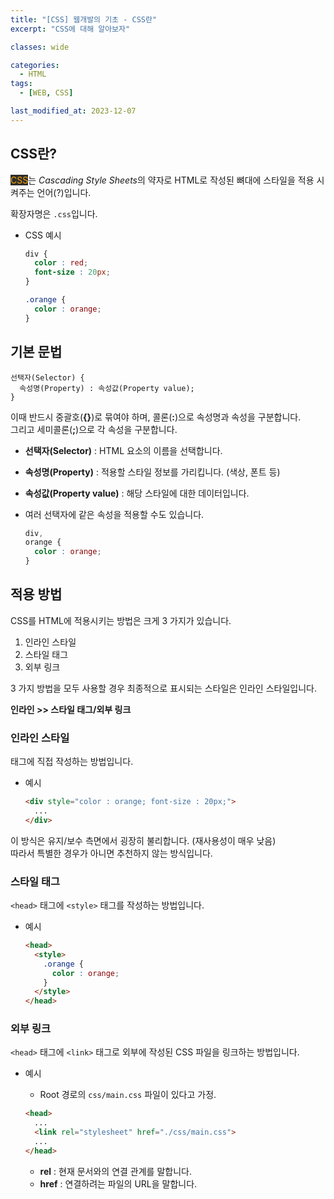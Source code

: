 ```yaml
---
title: "[CSS] 웹개발의 기초 - CSS란"
excerpt: "CSS에 대해 알아보자"

classes: wide

categories:
  - HTML
tags:
  - [WEB, CSS]

last_modified_at: 2023-12-07
---
```


## CSS란?

<mark style="background-color: #2e2e2e; color: orange;">CSS</mark>는 *Cascading Style Sheets*의 약자로 HTML로 작성된 뼈대에 스타일을 적용 시켜주는 언어(?)입니다.

확장자명은 `.css`입니다.

* CSS 예시
  ```css
  div {
    color : red;
    font-size : 20px;
  }

  .orange {
    color : orange;
  }
  ```

## 기본 문법

```plain text
선택자(Selector) {
  속성명(Property) : 속성값(Property value);
}
```

이때 반드시 중괄호(**{}**)로 묶여야 하며, 콜론(**:**)으로 속성명과 속성을 구분합니다.   
그리고 세미콜론(**;**)으로 각 속성을 구분합니다.

* **선택자(Selector)** : HTML 요소의 이름을 선택합니다.
* **속성명(Property)** : 적용할 스타일 정보를 가리킵니다. (색상, 폰트 등)
* **속성값(Property value)** : 해당 스타일에 대한 데이터입니다.

* 여러 선택자에 같은 속성을 적용할 수도 있습니다.
  ```css
  div,
  orange {
    color : orange;
  }
  ```

## 적용 방법

CSS를 HTML에 적용시키는 방법은 크게 3 가지가 있습니다.

1. 인라인 스타일
2. 스타일 태그
3. 외부 링크

3 가지 방법을 모두 사용할 경우 최종적으로 표시되는 스타일은 인라인 스타일입니다.

**인라인 >> 스타일 태그/외부 링크**

### 인라인 스타일

태그에 직접 작성하는 방법입니다.

* 예시
  ```html
  <div style="color : orange; font-size : 20px;">
    ...
  </div>
  ```

이 방식은 유지/보수 측면에서 굉장히 불리합니다. (재사용성이 매우 낮음)   
따라서 특별한 경우가 아니면 추천하지 않는 방식입니다.

### 스타일 태그

`<head>` 태그에 `<style>` 태그를 작성하는 방법입니다.

* 예시
  ```html
  <head>
    <style>
      .orange {
        color : orange;
      }
    </style>
  </head>
  ```


### 외부 링크

`<head>` 태그에 `<link>` 태그로 외부에 작성된 CSS 파일을 링크하는 방법입니다.

* 예시
  * Root 경로의 `css/main.css` 파일이 있다고 가정.

  ```html
  <head>
    ...
    <link rel="stylesheet" href="./css/main.css">
    ...
  </head>
  ```

  * **rel** : 현재 문서와의 연결 관계를 말합니다.
  * **href** : 연결하려는 파일의 URL을 말합니다.

